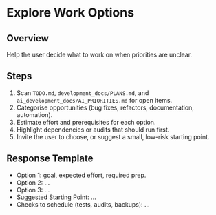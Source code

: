# Explore Work Options

## Overview
Help the user decide what to work on when priorities are unclear.

## Steps
1. Scan `TODO.md`, `development_docs/PLANS.md`, and `ai_development_docs/AI_PRIORITIES.md` for open items.
2. Categorise opportunities (bug fixes, refactors, documentation, automation).
3. Estimate effort and prerequisites for each option.
4. Highlight dependencies or audits that should run first.
5. Invite the user to choose, or suggest a small, low-risk starting point.

## Response Template
- Option 1: goal, expected effort, required prep.
- Option 2: ...
- Option 3: ...
- Suggested Starting Point: ...
- Checks to schedule (tests, audits, backups): ...
